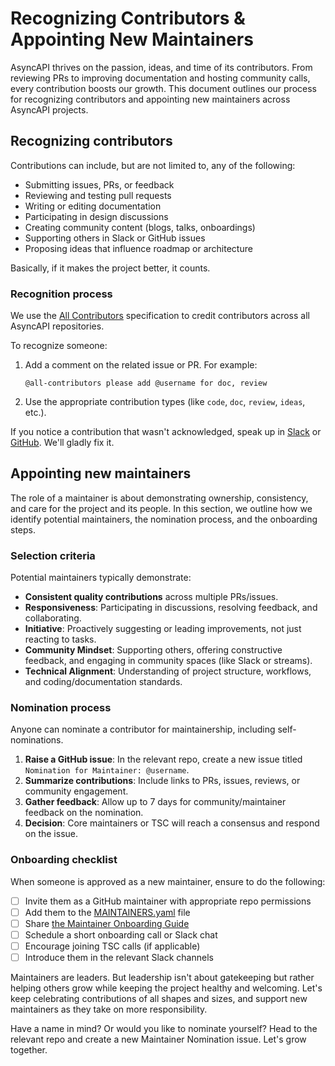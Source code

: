 # Recognizing Contributors & Appointing New Maintainers

AsyncAPI thrives on the passion, ideas, and time of its contributors. From reviewing PRs to improving documentation and hosting community calls, every contribution boosts our growth. This document outlines our process for recognizing contributors and appointing new maintainers across AsyncAPI projects.

## Recognizing contributors


Contributions can include, but are not limited to, any of the following:

- Submitting issues, PRs, or feedback
- Reviewing and testing pull requests
- Writing or editing documentation
- Participating in design discussions
- Creating community content (blogs, talks, onboardings)
- Supporting others in Slack or GitHub issues
- Proposing ideas that influence roadmap or architecture

Basically, if it makes the project better, it counts.

### Recognition process

We use the [All Contributors](https://allcontributors.org/) specification to credit contributors across all AsyncAPI repositories.

To recognize someone:

1. Add a comment on the related issue or PR. For example:

    ```
    @all-contributors please add @username for doc, review
    ```

2. Use the appropriate contribution types (like `code`, `doc`, `review`, `ideas`, etc.).

If you notice a contribution that wasn't acknowledged, speak up in [Slack](https://asyncapi.com/slack-invite) or [GitHub](https://github.com/asyncapi). We'll gladly fix it.

## Appointing new maintainers

The role of a maintainer is about demonstrating ownership, consistency, and care for the project and its people. In this section, we outline how we identify potential maintainers, the nomination process, and the onboarding steps.

### Selection criteria

Potential maintainers typically demonstrate:

- **Consistent quality contributions** across multiple PRs/issues.
- **Responsiveness**: Participating in discussions, resolving feedback, and collaborating.
- **Initiative**: Proactively suggesting or leading improvements, not just reacting to tasks.
- **Community Mindset**: Supporting others, offering constructive feedback, and engaging in community spaces (like Slack or streams).
- **Technical Alignment**: Understanding of project structure, workflows, and coding/documentation standards.

### Nomination process

Anyone can nominate a contributor for maintainership, including self-nominations.

1. **Raise a GitHub issue**: In the relevant repo, create a new issue titled `Nomination for Maintainer: @username`.
2. **Summarize contributions**: Include links to PRs, issues, reviews, or community engagement.
3. **Gather feedback**: Allow up to 7 days for community/maintainer feedback on the nomination.
4. **Decision**: Core maintainers or TSC will reach a consensus and respond on the issue.

### Onboarding checklist

When someone is approved as a new maintainer, ensure to do the following:

- [ ] Invite them as a GitHub maintainer with appropriate repo permissions
- [ ] Add them to the [MAINTAINERS.yaml](https://github.com/asyncapi/community/blob/master/MAINTAINERS.yaml) file
- [ ] Share [the Maintainer Onboarding Guide](https://www.asyncapi.com/docs/community/onboarding-guide/maintainer-guide)
- [ ] Schedule a short onboarding call or Slack chat
- [ ] Encourage joining TSC calls (if applicable)
- [ ] Introduce them in the relevant Slack channels

Maintainers are leaders. But leadership isn't about gatekeeping but rather helping others grow while keeping the project healthy and welcoming. Let's keep celebrating contributions of all shapes and sizes, and support new maintainers as they take on more responsibility.

Have a name in mind? Or would you like to nominate yourself? Head to the relevant repo and create a new Maintainer Nomination issue. Let's grow together.